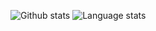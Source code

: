 ![Github stats](https://github-readme-stats.vercel.app/api?username=tobyink&count_private=true&show_icons=true) ![Language stats](https://github-readme-stats.vercel.app/api/top-langs/?username=tobyink&layout=compact)
